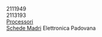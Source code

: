 2111949  
2113193  
[Processori](processori.md)  
[Schede Madri](schede_madri.md)  Elettronica Padovana
